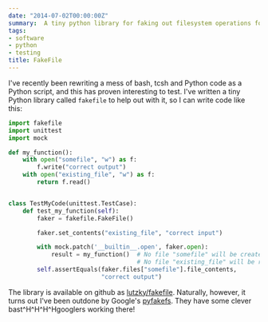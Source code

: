 ```yaml
---
date: "2014-07-02T00:00:00Z"
summary:  A tiny python library for faking out filesystem operations for tests.
tags:
- software
- python
- testing
title: FakeFile
---
```


<!-- markdownlint-disable MD013 -->

I've recently been rewriting a mess of bash, tcsh and Python code as a Python script, and this has proven interesting to test. I've written a tiny Python library called `fakefile` to help out with it, so I can write code like this:

```python
import fakefile
import unittest
import mock

def my_function():
    with open("somefile", "w") as f:
        f.write("correct output")
    with open("existing_file", "w") as f:
        return f.read()


class TestMyCode(unittest.TestCase):
    def test_my_function(self):
        faker = fakefile.FakeFile()

        faker.set_contents("existing_file", "correct input")

        with mock.patch('__builtin__.open', faker.open):
            result = my_function()  # No file "somefile" will be created!
                                    # No file "existing_file" will be read!
        self.assertEquals(faker.files["somefile"].file_contents,
                          "correct output")
```

The library is available on github as [lutzky/fakefile](http://github.com/lutzky/fakefile). Naturally, however, it turns out I've been outdone by Google's [pyfakefs](https://pypi.python.org/pypi/pyfakefs). They have some clever bast^H^H^H^Hgooglers working there!
